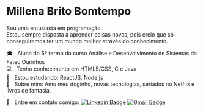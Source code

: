 # Millena Brito Bomtempo
  Sou uma entusiasta em programação. 
  <br/>Estou sempre disposta a aprender coisas novas, pois creio que só conseguiremos ter um mundo melhor através do conhecimento.

 🎓 &nbsp; Aluna do 6º termo do curso Análise e Desenvolvimento de Sistemas da Fatec Ourinhos
 <br/>:computer: &nbsp; Tenho conhecimento em HTML5/CSS, C e Java
 <br/>:blue_book: &nbsp; Estou estudando: ReactJS, Node.js
 <br/>💬 &nbsp; Sobre mim: Amo meu doginho, novas tecnologias, seriados no Netflix e livros de fantasia. 
 
 :email: &nbsp; Entre em contato comigo: [![Linkedin Badge](https://img.shields.io/badge/-MillenaBomtempo-blue?style=flat-square&logo=Linkedin&logoColor=white&link=https://www.linkedin.com/in/millena-bomtempo/)](https://www.linkedin.com/in/millena-bomtempo/) 
[![Gmail Badge](https://img.shields.io/badge/-millena.bomtempo@gmail.com-c14438?style=flat-square&logo=Gmail&logoColor=white&link=mailto:millena.bomtempo@gmail.com)](mailto:millena.bomtempo@gmail.com)
